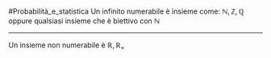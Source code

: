 #Probabilità_e_statistica
Un infinito numerabile è insieme come:
$\mathbb{N},\mathbb{Z},\mathbb{Q}$ 
oppure qualsiasi insieme che è biettivo con $\mathbb{N}$

---

Un insieme non numerabile è
$\mathbb{R,R_{+}}$ 